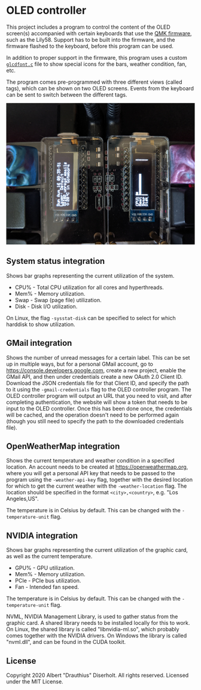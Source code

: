 # OLED controller

This project includes a program to control the content of the OLED screen(s) accompanied with certain keyboards that use
the [QMK firmware](https://github.com/Drauthius/qmk_firmware), such as the Lily58. Support has to be built into the
firmware, and the firmware flashed to the keyboard, before this program can be used.

In addition to proper support in the firmware, this program uses a custom
[`glcdfont.c`](https://github.com/Drauthius/qmk_firmware/tree/master/keyboards/lily58/keymaps/albhen/glcdfont.c) file
to show special icons for the bars, weather condition, fan, etc.

The program comes pre-programmed with three different views (called tags), which can be shown on two OLED screens.
Events from the keyboard can be sent to switch between the different tags.

![Example](example.jpg)

## System status integration

Shows bar graphs representing the current utilization of the system.
* CPU% - Total CPU utilization for all cores and hyperthreads.
* Mem% - Memory utilization.
* Swap - Swap (page file) utilization.
* Disk - Disk I/O utilization.

On Linux, the flag `-sysstat-disk` can be specified to select for which harddisk to show utilization.

## GMail integration

Shows the number of unread messages for a certain label. This can be set up in multiple ways, but for a personal GMail
account, go to https://console.developers.google.com, create a new project, enable the GMail API, and then under
credentials create a new OAuth 2.0 Client ID. Download the JSON credentials file for that Client ID, and specify the
path to it using the `-gmail-credentials` flag to the OLED controller program. The OLED controller program will output
an URL that you need to visit, and after completing authentication, the website will show a token that needs to be
input to the OLED controller. Once this has been done once, the credentials will be cached, and the operation doesn't
need to be performed again (though you still need to specify the path to the downloaded credentials file).

## OpenWeatherMap integration

Shows the current temperature and weather condition in a specified location. An account needs to be created at
https://openweathermap.org, where you will get a personal API key that needs to be passed to the program using the
`-weather-api-key` flag, together with the desired location for which to get the current weather with the
`-weather-location` flag. The location should be specified in the format `<city>,<country>`, e.g. "Los Angeles,US".

The temperature is in Celsius by default. This can be changed with the `-temperature-unit` flag.

## NVIDIA integration

Shows bar graphs representing the current utilization of the graphic card, as well as the current temperature.
* GPU% - GPU utilization.
* Mem% - Memory utilization.
* PCIe - PCIe bus utilization.
* Fan - Intended fan speed.

The temperature is in Celsius by default. This can be changed with the `-temperature-unit` flag.

NVML, NVIDIA Management Library, is used to gather status from the graphic card. A shared library needs to be installed
locally for this to work. On Linux, the shared library is called "libnvidia-ml.so", which probably comes together with
the NVIDIA drivers. On Windows the library is called "nvml.dll", and can be found in the CUDA toolkit.

## License

Copyright 2020 Albert "Drauthius" Diserholt. All rights reserved.
Licensed under the MIT License.
